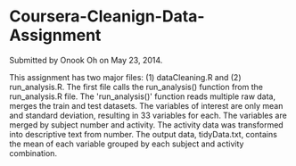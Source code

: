 Coursera-Cleanign-Data-Assignment
=================================

Submitted by Onook Oh on May 23, 2014.

This assignment has two major files: (1) dataCleaning.R and (2) run_analysis.R. The first file calls the 
run_analysis() function from the run_analysis.R file. The 'run_analysis()' function reads multiple raw data, merges 
the train and test datasets. The variables of interest are only mean and standard deviation, resulting in 33 variables for each. The variables are merged by subject number and activity. The activity data was transformed into descriptive text from number. The output data, tidyData.txt, contains the mean of each variable grouped by each subject and activity combination. 

